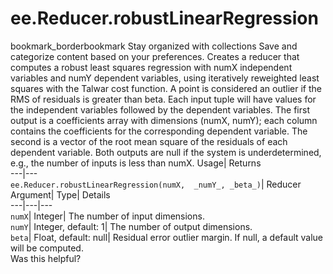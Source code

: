  
#  ee.Reducer.robustLinearRegression 
bookmark_borderbookmark Stay organized with collections  Save and categorize content based on your preferences.
Creates a reducer that computes a robust least squares regression with numX independent variables and numY dependent variables, using iteratively reweighted least squares with the Talwar cost function. A point is considered an outlier if the RMS of residuals is greater than beta. 
Each input tuple will have values for the independent variables followed by the dependent variables.
The first output is a coefficients array with dimensions (numX, numY); each column contains the coefficients for the corresponding dependent variable. The second is a vector of the root mean square of the residuals of each dependent variable. Both outputs are null if the system is underdetermined, e.g., the number of inputs is less than numX.
Usage| Returns  
---|---  
`ee.Reducer.robustLinearRegression(numX,  _numY_, _beta_)`| Reducer  
Argument| Type| Details  
---|---|---  
`numX`| Integer| The number of input dimensions.  
`numY`| Integer, default: 1| The number of output dimensions.  
`beta`| Float, default: null| Residual error outlier margin. If null, a default value will be computed.  
Was this helpful?
